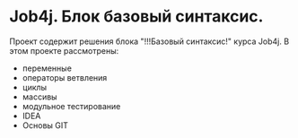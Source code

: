 # Job4j. Блок базовый синтаксис.
Проект содержит решения блока "!!!Базовый синтаксис!" курса Job4j.
В этом проекте рассмотрены: 
- переменные
- операторы ветвления
- циклы
- массивы
- модульное тестирование
- IDEA
- Основы GIT